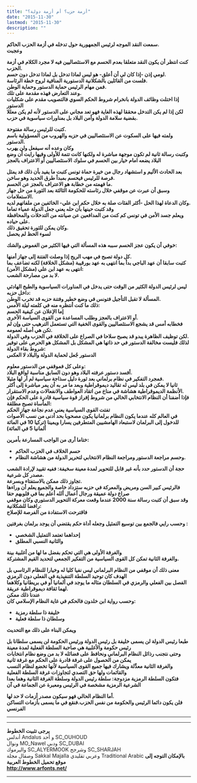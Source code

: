 ```yaml
---
title: "أزمة حزب؟ أم أزمة دولة؟"
date: "2015-11-30"
lastmod: "2015-11-30"
description: ""
---
```

**سمعت النقد الموجه لرئيس الجمهورية حول تدخله في أزمة الحزب الحاكم.  
وعجبت**

**كنت انتظر أن يكون النقد متعلقا بعدم الحسم مع الاستئصاليين فيه لا مجرد الكلام في أزمة الحزب.  
لومي إذن -إذا كان لي أن أعلق- هو ليس لماذا تدخل بل لماذا تدخل دون حسم.  
فلست من القائلين بالشكلانية الدستورية المنافية لروح خطة الرئاسة.  
فمن مهام الرئيس حماية الدستور وحماية الوطن.  
وعند التعارض فهذه مقدمة على تلك.  
إذا اختلت وظائف الدولة بانخرام شروط الحكم السوي فالتصويب مقدم على شكليات الدستور  
لكن إذا لم يكن التدخل محققا لهذه الغاية فهو تعد مجاني على الدستور لأنه لم يكن معللا بقضية سلامة الدولة وأمن البلاد بل بمناورات سياسوية في حزب.**

**كتبت للرئيس رسالة مفتوحة.  
ولمته فيها على السكوت عن الاستئصاليين في حزبه والهروب من المسؤولية باسم الدستور.  
وكان وعده أنه سيفعل ولن يهرب  
وكتبت رسالة ثانية لم تكون موجهة مباشرة له ولكنها كانت تتمة للأولى وفيها رايت أن وضع البلاد يضعه امام خيار بين الحسم في سلوك الاستئصاليين أو الاعتراف بالعجز**

**بعد الحادث الأليم و استشهاد رجال من خيرة حماة تونس كتبت ما يفيد بأن ذلك قد يمثل فرصة للرئيس فيحسم بمبدأ طرق الحديد وهو ساخن.  
ما فهمته من خطابة هو الاعتراف بالعجز عن الحسم.  
وسبق أن عبرت عن موقفي خلال رئاسته للحكومة الثالثة بعد الثورة من حل جهاز الاستعلامات.  
وكان الدعاة لهذا الحل -أكثر الفئات صلة به خلال حكم ابن علي- الخائفين من ملفاتهم لديه.  
وقد كتبت حينها بأن حله يعني جعل الدولة عمياء تماما  
ويعلم جسد الأمن في تونس كم كنت من المدافعين عن صيانته من التدخلات والمحافظة على حياده.  
وكان يمكن للثورة تحقيق ذلك.  
لسوء الحظ لم يحصل**

**خوفي أن يكون عجز الحسم سببه هذه المسألة التي فيها الكثير من الغموض والشك:**

**كل دولة تصبح في مهب الريح إذا وصلت الفتنة إلى جهاز أمنها.  
كتبت سابقا أن عهد الباجي بدأ بما انتهى به عهد بورقيبة (مشكل الخلافة) لكنه تضاعف بما انتهى به عهد ابن علي (مشكل الأمن):  
لا بد من مصارحة الشعب.**

**ليس لرئيس الدولة الكثير من الوقت حتى يدخل في المناورات السياسوية والطبخ الهادئي داخل حزبه:  
المسألة لا تقبل التأجيل فتونس في وضع خطير وفتنة حزبه قد تخرب الوطن.  
ذلك ما كنت أنتظره منه في كلمته ليلة الأمس:  
إما الإعلان عن كيفية الحسم  
أو الاعتراف بالعجز وطلب المساعدة من القوى السياسة الأخرى.  
فخطابه أمس قد يشجع الاستئصاليين والقوى الخفية التي تستعمل الترهيب حتى وإن لم تكن هي أصله لعمومه.  
لكن توظيف الظاهرة يبدو قد يصبح سلاحا في الصراع على الخلافة في الحزب وفي الدولة.  
لذلك فليست مخالفة الدستور في حد ذاتها هي المشكل بل المشكل هو الحرص على توفير شروط بقاء الدولة:  
الدستور جُعل لحماية الدولة والبلاد لا العكس**

**وعلى كل فموقفي من الدستور معلوم:  
أفسد دستور عرفته البلاد وهو دون السابق مناسبة لواقع البلاد.  
فمجرد التفكير في نظام برلماني بعد ثورة دليل سذاجة سياسية لم أر لها مثيلا.  
ثانيا لا يمكن في بلد ليس له تقاليد ديموقراطية وبعد ما مر به أن يمر مباشرة إلى أكثر الأنظمة الديموقراطية هشاشة في مناخ من اتقاد العواطف والانفعالات وعدم الاستقرار.  
فإذا أضفنا أن النظام الانتخابي الخالي من شروط إفراز قوة سياسية قادرة على الحكم فإن المأساة تصبح مطلقة:  
تفتت القوى السياسية يعني عدم نجاعة جهاز الحكم  
في العالم كله عندما يكون النظام برلمانيا يكون مصحوبا بحد أدنى من نسب الأصوات للدخول إلى البرلمان لاستبعاد الهامشيين المتطرفين يسارا ويمينا (تركيا 10 في المائة ألمانيا 5 في المائة)**

**ختاما أرى من الواجب المسارعة بأمرين:**

* **حسم الخلاف في الحزب الحاكم**
* **وحسم مراجعة الدستور ومراجعة النظام الانتخابي لتحرير الدولة من هشاشة النظام.**

**حجة أن الدستور حدد بأنه غير قابل للتحوير لمدة معينة سخيفة: ففيه تقييد لإرادة الشعب مصدر كل شرعية.  
تجاوز ذلك ممكن بالاستفتاء وبسرعة.  
فالرئيس كبير السن ومريض والمعركة في حزبه ستزداد خاصة والجميع يعلم أن وراءها صراع دولة عميقة ورجال أعمال ألله أعلم بما في قلوبهم حقا  
وقد سبق أن كتبت رسالة سنة 2000 عندما وقعت معركة التحوير الدستوري وكان موقفي رافضا للشكلانية:  
فاقترحت الاستفادة من الفرصة للإصلاح**

**وحسب رايي فالجمع بين توسيع التمثيل وجعله أداة حكم يقتضي أن يوجد برلمان بغرفتين :**

* **إحداهما تعتمد التمثيل الشخصي**
* **والثانية النسبي المطلق**

**والغرفة الأولى هي التي تحكم بفضل ما لها من أغلبية بينة  
والغرفة الثانية تمكن كل القوى السياسية من التفكير الجمعي لتحديد القيم المشتركة.**

**معنى ذلك أن موقفي من النظام البرلماني ليس نفيا كليا له وخيارا للنظام الرئاسي بل الهدف كان توحيد السلطة التنفيذية في الفعلي دون الرمزي  
الفصل بين الفعلي والرمزي في السلطان مثاله ما يوجد في ألمانيا أو في بريطانيا وكلاهما لهما ثقافة ديموقراطية عريقة.  
عندنا ذلك ممكن  
وحسب رواية ابن خلدون فالحكم في غاية النظام الإسلامي كان:**

* **خليفة ذا سلطة رمزية**
* **وسلطان ذا سلطة فعلية**

**ويمكن البناء على ذلك مع التحديث**

**طبعا رئيس الدولة لن يسمى خليفة بل رئيس الدولة ورئيس الحكومة لن يسمى سلطانا بل رئيس حكومة والأغلبية هي صاحبة السلطة الفعلية لمدة معينة  
وحتى نتجنب رذائل النظام البرلماني ونحافظ على فضائله لا بد من وضع نظام انتخابات يمكن من الحصول على غرفة قادرة على الحكم مع غرفة ثانية  
والغرفة الثانية معدِّلة ويشارك فيها جميع القوى السياسية لأنها تخضع لنظام النسب والقائمات ولها حق التصدي لتجاوزات غرفة السلطة الفعلية  
فتكون السلطة الرمزية مزدوجة: سلطة رئيس الدولة وسلطة الغرفة الثانية وهما بعدا الشرعية الرمزية مشخصة في الرئيس ومعبرة عن الجماعة في آن**

**أما النظام الحالي فهو سيكون مصدر أزمات لا حد لها.  
فلن يكون دائما الرئيس والحكومة من نفس الحزب.فنقع في ما يسمى بأزمات التساكن الفرنسي**

---

---

**يرجى تثبيت الخطوط**   
 أندلس Andalus  و أحد SC\_OUHOUD  
 ونوال MO\_Nawel  ودبي SC\_DUBAI   
 واليرموك SC\_ALYERMOOK  وشرجح SC\_SHARJAH   
 وصقال مجلة Sakkal Majalla وعربي تقليدي Traditional Arabic  **بالإمكان التوجه إلى موقع تحميل الخطوط العربية  
 http://www.arfonts.net/**

---

###
